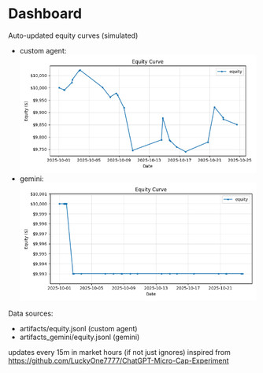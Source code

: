 # Dashboard

Auto-updated equity curves (simulated)

- custom agent: ![Equity Curve](artifacts/equity.png?v=3a9ca43)
- gemini: ![Equity Curve (Gemini)](artifacts_gemini/equity.png?v=3a9ca43)

Data sources:
- artifacts/equity.jsonl (custom agent)
- artifacts_gemini/equity.jsonl (gemini)

updates every 15m in market hours (if not just ignores)
inspired from https://github.com/LuckyOne7777/ChatGPT-Micro-Cap-Experiment